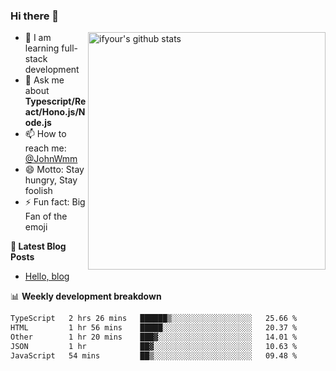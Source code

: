 ### Hi there 👋

<img style="width: 380px" align="right" src="https://github-readme-stats.vercel.app/api?username=ifyour&show_icons=true&theme=dark&card_width=280px&hide_title=true&hide=contribs&include_all_commits=true&count_private=true" alt="ifyour's github stats"/>


- 🌱  I am learning full-stack development
- 💬  Ask me about **Typescript/React/Hono.js/Node.js**
- 📫  How to reach me: [@JohnWmm](https://twitter.com/JohnWmm)
- 😄  Motto: Stay hungry, Stay foolish
- ⚡  Fun fact: Big Fan of the emoji


**📝 Latest Blog Posts**

<!-- BLOG-POST-LIST:START -->
- [Hello, blog](https://mingming.dev/posts/hello-blog)
<!-- BLOG-POST-LIST:END -->



📊 **Weekly development breakdown** 

<!-- [![wakatime](https://wakatime.com/badge/user/d2bc2102-a53a-4e4f-93d0-a8cbf4be2db4.svg)](https://wakatime.com/@d2bc2102-a53a-4e4f-93d0-a8cbf4be2db4) -->

<!--START_SECTION:waka-->

```txt
TypeScript   2 hrs 26 mins   ██████▒░░░░░░░░░░░░░░░░░░   25.66 %
HTML         1 hr 56 mins    █████░░░░░░░░░░░░░░░░░░░░   20.37 %
Other        1 hr 20 mins    ███▓░░░░░░░░░░░░░░░░░░░░░   14.01 %
JSON         1 hr            ██▓░░░░░░░░░░░░░░░░░░░░░░   10.63 %
JavaScript   54 mins         ██▒░░░░░░░░░░░░░░░░░░░░░░   09.48 %
```

<!--END_SECTION:waka-->

